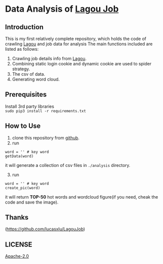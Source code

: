 # Data Analysis of [Lagou Job](http://www.lagou.com/)

## Introduction
This is my first relatively complete repository, which holds the code of crawling [Lagou](http://www.lagou.com/) and job data for analysis
The main functions included are listed as follows: 

1. Crawling job details info from [Lagou](www.lagou.com).
2. Combining static login cookie and dynamic cookie are used to spider strategy.
3. The csv of data.
4. Generating word cloud.

## Prerequisites
Install 3rd party libraries  
```sudo pip3 install -r requirements.txt```

## How to Use
1. clone this repository from [github](https://github.com/growlxy/CSAnalysis).
2. run 
``` 
word = '' # key word
getData(word)
```
it will generate a collection of csv files in ```./analysis``` directory.

3. run 
``` 
word = '' # key word
create_pic(word)
```
it will return __TOP-50__ hot words and wordcloud figure(if you need, cheak the code and save the image).

## Thanks
(https://github.com/lucasxlu/LagouJob)

## LICENSE
[Apache-2.0](./LICENSE)
